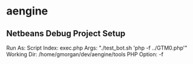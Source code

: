 aengine
=======

Netbeans Debug Project Setup
---------------------------------------------------
Run As: Script
Index: exec.php
Args: "./test_bot.sh 'php -f ../GTM0.php'"
Working Dir: /home/gmorgan/dev/aengine/tools
PHP Option: -f
